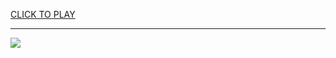 
<a href="https://premium76.site?title=unblock_game_website&ref=13M">CLICK TO PLAY</a></h3>
<hr>

<a href="https://premium76.site?title=unblock_game_website&ref=13M"><img src="https://clearcache.store/games.png"></a>


